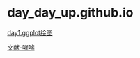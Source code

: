 # day_day_up.github.io
[day1.ggplot绘图](https://camille678.github.io/daydayup.github.io/day1gglpot%E7%BB%98%E5%9B%BE.html)

[文献-哮喘](https://github.com/Camille678/daydayup.github.io/blob/main/nhanes0506-asthma%20and%20IgE.html)
